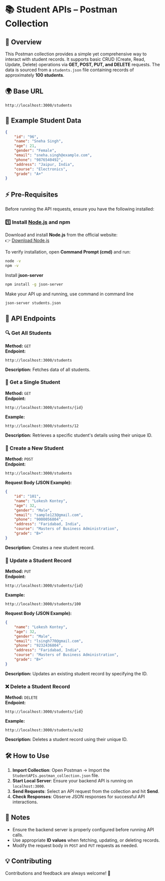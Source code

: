 # 📚 Student APIs – Postman Collection  

## 🚀 Overview  
This Postman collection provides a simple yet comprehensive way to interact with student records. It supports basic CRUD (Create, Read, Update, Delete) operations via **GET, POST, PUT, and DELETE** requests. The data is sourced from a `students.json` file containing records of approximately **100 students**.  

## 🌍 Base URL  
```
http://localhost:3000/students
```
## 📌 Example Student Data  
```json
{
    "id": "96",
    "name": "Sneha Singh",
    "age": 21,
    "gender": "Female",
    "email": "sneha.singh@example.com",
    "phone": "9876540492",
    "address": "Jaipur, India",
    "course": "Electronics",
    "grade": "A+"
}
```
## ⚡ Pre-Requisites  
Before running the API requests, ensure you have the following installed:  

### 1️⃣ Install [Node.js](https://nodejs.org/) and npm  
Download and install **Node.js** from the official website:  
👉 [Download Node.js](https://nodejs.org/)  

To verify installation, open **Command Prompt (cmd)** and run:  
```sh
node -v
npm -v
```
Install **json-server**
```sh
npm install -g json-server
```
Make your API up and running, use command in command line
```sh
json-server students.json
```    

## 📌 API Endpoints  

### 🔍 Get All Students  
**Method:** `GET`  
**Endpoint:**  
```
http://localhost:3000/students
```
**Description:** Fetches data of all students.  

### 🎯 Get a Single Student  
**Method:** `GET`  
**Endpoint:**  
```
http://localhost:3000/students/{id}
```
**Example:**  
```
http://localhost:3000/students/12
```
**Description:** Retrieves a specific student's details using their unique ID.  

### 📝 Create a New Student  
**Method:** `POST`  
**Endpoint:**  
```
http://localhost:3000/students
```
**Request Body (JSON Example):**  
```json
{
    "id": "101",
    "name": "Lokesh Kontey",
    "age": 32,
    "gender": "Male",
    "email": "sample123@gmail.com",
    "phone": "9000056804",
    "address": "Faridabad, India",
    "course": "Masters of Business Administration",
    "grade": "B+"
}
```
**Description:** Creates a new student record.  

### 🔄 Update a Student Record  
**Method:** `PUT`  
**Endpoint:**  
```
http://localhost:3000/students/{id}
```
**Example:**  
```
http://localhost:3000/students/100
```
**Request Body (JSON Example):**  
```json
{
    "name": "Lokesh Kontey",
    "age": 32,
    "gender": "Male",
    "email": "lsingh770@gmail.com",
    "phone": "9232436804",
    "address": "Faridabad, India",
    "course": "Masters of Business Administration",
    "grade": "B+"
}
```
**Description:** Updates an existing student record by specifying the ID.  

### ❌ Delete a Student Record  
**Method:** `DELETE`  
**Endpoint:**  
```
http://localhost:3000/students/{id}
```
**Example:**  
```
http://localhost:3000/students/ac82
```
**Description:** Deletes a student record using their unique ID.  


## 🛠️ How to Use  
1. **Import Collection**: Open Postman → Import the `StudentAPIs.postman_collection.json` file.  
2. **Start Local Server**: Ensure your backend API is running on `localhost:3000`.  
3. **Send Requests**: Select an API request from the collection and hit **Send**.  
4. **Check Responses**: Observe JSON responses for successful API interactions.  

## 🎯 Notes  
- Ensure the backend server is properly configured before running API calls.  
- Use appropriate **ID values** when fetching, updating, or deleting records.  
- Modify the request body in `POST` and `PUT` requests as needed.  

## 💡 Contributing  
Contributions and feedback are always welcome! 🚀  
